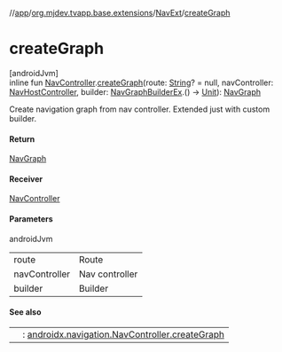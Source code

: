 //[app](../../../index.md)/[org.mjdev.tvapp.base.extensions](../index.md)/[NavExt](index.md)/[createGraph](create-graph.md)

# createGraph

[androidJvm]\
inline fun [NavController](https://developer.android.com/reference/kotlin/androidx/navigation/NavController.html).[createGraph](create-graph.md)(route: [String](https://kotlinlang.org/api/latest/jvm/stdlib/kotlin/-string/index.html)? = null, navController: [NavHostController](https://developer.android.com/reference/kotlin/androidx/navigation/NavHostController.html), builder: [NavGraphBuilderEx](../../org.mjdev.tvapp.base.navigation/-nav-graph-builder-ex/index.md).() -&gt; [Unit](https://kotlinlang.org/api/latest/jvm/stdlib/kotlin/-unit/index.html)): [NavGraph](https://developer.android.com/reference/kotlin/androidx/navigation/NavGraph.html)

Create navigation graph from nav controller. Extended just with custom builder.

#### Return

[NavGraph](https://developer.android.com/reference/kotlin/androidx/navigation/NavGraph.html)

#### Receiver

[NavController](https://developer.android.com/reference/kotlin/androidx/navigation/NavController.html)

#### Parameters

androidJvm

| | |
|---|---|
| route | Route |
| navController | Nav controller |
| builder | Builder |

#### See also

| | |
|---|---|
|  | : [androidx.navigation.NavController.createGraph](create-graph.md) |
